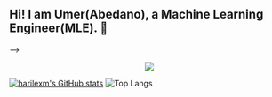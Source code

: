 ## Hi! I am Umer(Abedano), a Machine Learning Engineer(MLE).  👋


-->

<p align="center">
  <a href="https://skillicons.dev">
    <img src="https://skillicons.dev/icons?i=vscode,python,ai,pkl,sklearn,opencv,pytorch,tensorflow,postgres,mongodb,docker,discord,github,flask,html,css,aws,kali,windows&perline=7" />
  </a>
</p>

[![harilexm's GitHub stats](https://github-readme-stats.vercel.app/api?username=harilexm&theme=radical)](https://github.com/anuraghazra/github-readme-stats)
![Top Langs](https://github-readme-stats.vercel.app/api/top-langs/?username=harilexm&layout=compact&theme=radical)

